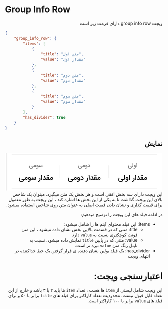 # Group Info Row
<div dir="rtl"> 
ویجت group info row دارای فرمت زیر است
</div>

```json
{
    "group_info_row": {
        "items": [
            {
                "title": "متن اول",
                "value": "مقدار اول"
            },
            {
                "title": "متن دوم",
                "value": "مقدار دوم"
            },
            {
                "title": "متن سوم",
                "value": "مقدار سوم"
            }
        ],
        "has_divider": true
    }
}
```
<div dir="rtl">

##  نمایش
![ScreenShot](doc-images/group_info_row.png)
این ویجت دارای سه بخش افقی است و هر بخش یک متن میگیرد. میتوان یک شاخص بالای این ویجت گذاشت تا به یکی از این بخش ها اشاره کند ، این ویجت به طور معمول برای قیمت گذاری و نشان دادن قیمت اصلی به عنوان متن روی شاخص استفاده میشود.

در ادامه فیلد های این ویجت را توضیح میدهیم:
- items: این فیلد محتوای آیتم ها را شامل میشود:
  - title: متنی که در قسمت بالایی بخش نشان داده میشود ، این متن فونت کوچکتری نسبت به `value` دارد
  - value: متنی که در پایین `title` نمایش داده میشود. نسبت به تایتل رنگ متن `value` تیره تر است.
- has_divider: یک فیلد بولین نشان دهنده ی قرار گرفتن یک خط جداکننده در انتهای ویجت

# اعتبارسنجی ویجت:
این ویجت شامل لیستی از `item` ها هست ، تعداد `item` ها باید ۲ یا ۳ باشد و خارج از این تعداد قابل قبول نیست. محدودیت تعداد کاراکتر برای فیلد های `title` برابر با ۵۰ و برای فیلد های `value` برابر با ۱۰۰ کاراکتر است.

</div>
